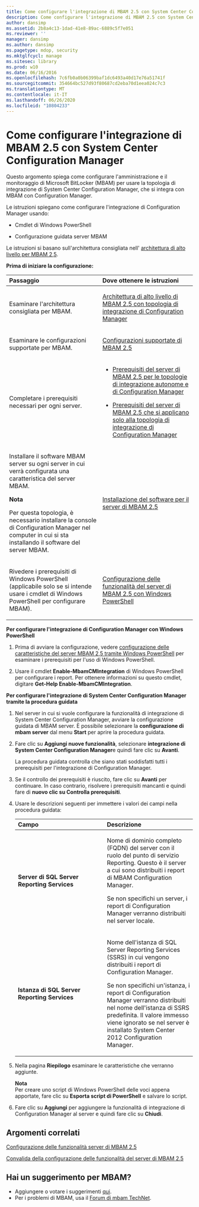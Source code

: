 ```yaml
---
title: Come configurare l'integrazione di MBAM 2.5 con System Center Configuration Manager
description: Come configurare l'integrazione di MBAM 2.5 con System Center Configuration Manager
author: dansimp
ms.assetid: 2b8a4c13-1dad-41e8-89ac-6889c5f7e051
ms.reviewer: ''
manager: dansimp
ms.author: dansimp
ms.pagetype: mdop, security
ms.mktglfcycl: manage
ms.sitesec: library
ms.prod: w10
ms.date: 06/16/2016
ms.openlocfilehash: 7c6fb0a0b06399baf1dc6493a40d17e76a51741f
ms.sourcegitcommit: 354664bc527d93f80687cd2eba70d1eea024c7c3
ms.translationtype: MT
ms.contentlocale: it-IT
ms.lasthandoff: 06/26/2020
ms.locfileid: "10804233"
---
```

# Come configurare l'integrazione di MBAM 2.5 con System Center Configuration Manager


Questo argomento spiega come configurare l'amministrazione e il monitoraggio di Microsoft BitLocker (MBAM) per usare la topologia di integrazione di System Center Configuration Manager, che si integra con MBAM con Configuration Manager.

Le istruzioni spiegano come configurare l'integrazione di Configuration Manager usando:

-   Cmdlet di Windows PowerShell

-   Configurazione guidata server MBAM

Le istruzioni si basano sull'architettura consigliata nell' [architettura di alto livello per MBAM 2,5](high-level-architecture-for-mbam-25.md).

**Prima di iniziare la configurazione:**

<table>
<colgroup>
<col width="50%" />
<col width="50%" />
</colgroup>
<thead>
<tr class="header">
<th align="left">Passaggio</th>
<th align="left">Dove ottenere le istruzioni</th>
</tr>
</thead>
<tbody>
<tr class="odd">
<td align="left"><p>Esaminare l'architettura consigliata per MBAM.</p></td>
<td align="left"><p><a href="high-level-architecture-of-mbam-25-with-configuration-manager-integration-topology.md" data-raw-source="[High-Level Architecture of MBAM 2.5 with Configuration Manager Integration Topology](high-level-architecture-of-mbam-25-with-configuration-manager-integration-topology.md)">Architettura di alto livello di MBAM 2.5 con topologia di integrazione di Configuration Manager</a></p></td>
</tr>
<tr class="even">
<td align="left"><p>Esaminare le configurazioni supportate per MBAM.</p></td>
<td align="left"><p><a href="mbam-25-supported-configurations.md" data-raw-source="[MBAM 2.5 Supported Configurations](mbam-25-supported-configurations.md)">Configurazioni supportate di MBAM 2.5</a></p></td>
</tr>
<tr class="odd">
<td align="left"><p>Completare i prerequisiti necessari per ogni server.</p></td>
<td align="left"><ul>
<li><p><a href="mbam-25-server-prerequisites-for-stand-alone-and-configuration-manager-integration-topologies.md" data-raw-source="[MBAM 2.5 Server Prerequisites for Stand-alone and Configuration Manager Integration Topologies](mbam-25-server-prerequisites-for-stand-alone-and-configuration-manager-integration-topologies.md)">Prerequisiti del server di MBAM 2.5 per le topologie di integrazione autonome e di Configuration Manager</a></p></li>
<li><p><a href="mbam-25-server-prerequisites-that-apply-only-to-the-configuration-manager-integration-topology.md" data-raw-source="[MBAM 2.5 Server Prerequisites that Apply Only to the Configuration Manager Integration Topology](mbam-25-server-prerequisites-that-apply-only-to-the-configuration-manager-integration-topology.md)">Prerequisiti del server di MBAM 2.5 che si applicano solo alla topologia di integrazione di Configuration Manager</a></p></li>
</ul></td>
</tr>
<tr class="even">
<td align="left"><p>Installare il software MBAM server su ogni server in cui verrà configurata una caratteristica del server MBAM.</p>
<div class="alert">
<strong>Nota</strong><br/><p>Per questa topologia, è necessario installare la console di Configuration Manager nel computer in cui si sta installando il software del server MBAM.</p>
</div>
<div>

</div></td>
<td align="left"><p><a href="installing-the-mbam-25-server-software.md" data-raw-source="[Installing the MBAM 2.5 Server Software](installing-the-mbam-25-server-software.md)">Installazione del software per il server di MBAM 2.5</a></p></td>
</tr>
<tr class="odd">
<td align="left"><p>Rivedere i prerequisiti di Windows PowerShell (applicabile solo se si intende usare i cmdlet di Windows PowerShell per configurare MBAM).</p></td>
<td align="left"><p><a href="configuring-mbam-25-server-features-by-using-windows-powershell.md" data-raw-source="[Configuring MBAM 2.5 Server Features by Using Windows PowerShell](configuring-mbam-25-server-features-by-using-windows-powershell.md)">Configurazione delle funzionalità del server di MBAM 2.5 con Windows PowerShell</a></p></td>
</tr>
</tbody>
</table>



**Per configurare l'integrazione di Configuration Manager con Windows PowerShell**

1.  Prima di avviare la configurazione, vedere [configurazione delle caratteristiche del server MBAM 2,5 tramite Windows PowerShell](configuring-mbam-25-server-features-by-using-windows-powershell.md) per esaminare i prerequisiti per l'uso di Windows PowerShell.

2.  Usare il cmdlet **Enable-MbamCMIntegration** di Windows PowerShell per configurare i report. Per ottenere informazioni su questo cmdlet, digitare **Get-Help Enable-MbamCMIntegration**.

**Per configurare l'integrazione di System Center Configuration Manager tramite la procedura guidata**

1.  Nel server in cui si vuole configurare la funzionalità di integrazione di System Center Configuration Manager, avviare la configurazione guidata di MBAM server. È possibile selezionare la **configurazione di mbam server** dal menu **Start** per aprire la procedura guidata.

2.  Fare clic su **Aggiungi nuove funzionalità**, selezionare **integrazione di System Center Configuration Manager**e quindi fare clic su **Avanti**.

    La procedura guidata controlla che siano stati soddisfatti tutti i prerequisiti per l'integrazione di Configuration Manager.

3.  Se il controllo dei prerequisiti è riuscito, fare clic su **Avanti** per continuare. In caso contrario, risolvere i prerequisiti mancanti e quindi fare di **nuovo clic su Controlla prerequisiti**.

4.  Usare le descrizioni seguenti per immettere i valori dei campi nella procedura guidata:

    <table>
    <colgroup>
    <col width="50%" />
    <col width="50%" />
    </colgroup>
    <thead>
    <tr class="header">
    <th align="left">Campo</th>
    <th align="left">Descrizione</th>
    </tr>
    </thead>
    <tbody>
    <tr class="odd">
    <td align="left"><p><strong>Server di SQL Server Reporting Services</strong></p></td>
    <td align="left"><p>Nome di dominio completo (FQDN) del server con il ruolo del punto di servizio Reporting. Questo è il server a cui sono distribuiti i report di MBAM Configuration Manager.</p>
    <p>Se non specifichi un server, i report di Configuration Manager verranno distribuiti nel server locale.</p></td>
    </tr>
    <tr class="even">
    <td align="left"><p><strong>Istanza di SQL Server Reporting Services</strong></p></td>
    <td align="left"><p>Nome dell'istanza di SQL Server Reporting Services (SSRS) in cui vengono distribuiti i report di Configuration Manager.</p>
    <p>Se non specifichi un'istanza, i report di Configuration Manager verranno distribuiti nel nome dell'istanza di SSRS predefinita. Il valore immesso viene ignorato se nel server è installato System Center 2012 Configuration Manager.</p></td>
    </tr>
    </tbody>
    </table>



5.  Nella pagina **Riepilogo** esaminare le caratteristiche che verranno aggiunte.

    **Nota**  
    Per creare uno script di Windows PowerShell delle voci appena apportate, fare clic su **Esporta script di PowerShell** e salvare lo script.



6.  Fare clic su **Aggiungi** per aggiungere la funzionalità di integrazione di Configuration Manager al server e quindi fare clic su **Chiudi**.



## Argomenti correlati


[Configurazione delle funzionalità server di MBAM 2.5](configuring-the-mbam-25-server-features.md)

[Convalida della configurazione delle funzionalità del server di MBAM 2.5](validating-the-mbam-25-server-feature-configuration.md)


## Hai un suggerimento per MBAM?
- Aggiungere o votare i suggerimenti [qui](http://mbam.uservoice.com/forums/268571-microsoft-bitlocker-administration-and-monitoring). 
- Per i problemi di MBAM, usa il [Forum di mbam TechNet](https://social.technet.microsoft.com/Forums/home?forum=mdopmbam).






